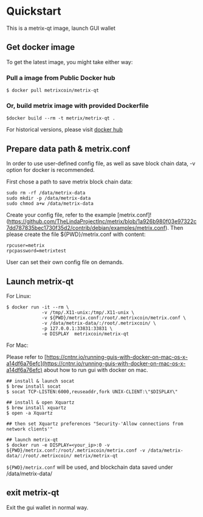 # Quickstart

This is a metrix-qt image, launch GUI wallet

## Get docker image

To get the latest image, you might take either way:

### Pull a image from Public Docker hub

```
$ docker pull metrixcoin/metrix-qt
```

### Or, build metrix image with provided Dockerfile

```
$docker build --rm -t metrix/metrix-qt .
```

For historical versions, please visit [docker hub](https://hub.docker.com/r/metrix/metrix-qt/)

## Prepare data path & metrix.conf

In order to use user-defined config file, as well as save block chain data, -v option for docker is recommended.

First chose a path to save metrix block chain data:

```
sudo rm -rf /data/metrix-data
sudo mkdir -p /data/metrix-data
sudo chmod a+w /data/metrix-data
```

Create your config file, refer to the example [metrix.conf]!(https://github.com/TheLindaProjectInc/metrix/blob/1a926b980f03e97322c7dd787835bec1730f35d2/contrib/debian/examples/metrix.conf). Then please create the file ${PWD}/metrix.conf with content:

```
rpcuser=metrix
rpcpassword=metrixtest
```

User can set their own config file on demands.

## Launch metrix-qt

For Linux:

```
$ docker run -it --rm \
             -v /tmp/.X11-unix:/tmp/.X11-unix \
             -v ${PWD}/metrix.conf:/root/.metrixcoin/metrix.conf \
             -v /data/metrix-data/:/root/.metrixcoin/ \
             -p 127.0.0.1:33831:33831 \
             -e DISPLAY  metrixcoin/metrix-qt
```

For Mac:

Please refer to
[https://cntnr.io/running-guis-with-docker-on-mac-os-x-a14df6a76efc](https://cntnr.io/running-guis-with-docker-on-mac-os-x-a14df6a76efc) about how to run gui with docker on mac.

```
## install & launch socat
$ brew install socat
$ socat TCP-LISTEN:6000,reuseaddr,fork UNIX-CLIENT:\"$DISPLAY\"

## install & open Xquartz
$ brew install xquartz
$ open -a Xquartz

## then set Xquartz preferences "Security-'Allow connections from network clients'"

## launch metrix-qt 
$ docker run -e DISPLAY=<your_ip>:0 -v ${PWD}/metrix.conf:/root/.metrixcoin/metrix.conf -v /data/metrix-data/:/root/.metrixcoin/ metrix/metrix-qt

```


`${PWD}/metrix.conf` will be used, and blockchain data saved under /data/metrix-data/


## exit metrix-qt

Exit the gui wallet in normal way.


